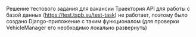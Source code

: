 Решение тестового задания для вакансии Траектория
API для работы с базой данных (https://test.tspb.su/test-task) не работает, поэтому было создано Django-приложение с таким функционалом (для проверки VehicleManager его необходимо локально развернуть)
